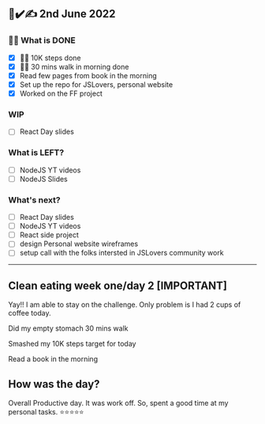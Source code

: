 ## 📒✔️✍ 2nd June 2022 

### 🦸‍♀️ What is DONE 
- [X] 🚶‍♀️ 10K steps done 
- [X] 🚶‍♀️ 30 mins walk in morning done
- [X] Read few pages from book in the morning
- [x] Set up the repo for JSLovers, personal website
- [X] Worked on the FF project

### WIP
- [ ] React Day slides

### What is LEFT?
- [ ] NodeJS YT videos
- [ ] NodeJS Slides

### What's next?
- [ ] React Day slides
- [ ] NodeJS YT videos
- [ ] React side project
- [ ] design Personal website wireframes
- [ ] setup call with the folks intersted in JSLovers community work

--- 

## Clean eating week one/day 2 [IMPORTANT]

Yay!! I am able to stay on the challenge. Only problem is I had 2 cups of coffee today.

Did my empty stomach 30 mins walk

Smashed my 10K steps target for today

Read a book in the morning

## How was the day?

Overall Productive day. It was work off. So, spent a good time at my personal tasks.
⭐⭐⭐⭐⭐